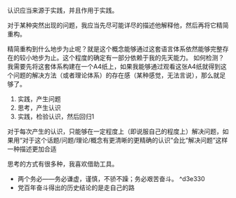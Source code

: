 认识应当来源于实践，并且作用于实践。

对于某种突然出现的问题，我应当先尽可能详尽的描述他解释他，然后再将它精简重构。

精简重构到什么地步为止呢？就是这个概念能够通过这套语言体系依然能够完整存在的较小地步为止。这个程度的确定有一部分依赖于我的先天能力。
如何检测？我需要先将这套体系构建在一个A4纸上，如果我能够通过观看这张A4纸就得到这个问题的解决方法（或者理论体系）的存在感（某种感觉，无法言说），那么就足够了。

1. 实践，产生问题
2. 思考，产生认识
3. 实践，检验认识，然后回归1

对于每次产生的认识，只能够在一定程度上（即说服自己的程度上）解决问题，如果用“对于这个话题/问题/理论/概念有更清晰的更精确的认识”会比“解决问题”这样一种描述更加合适

思考的方式有很多种，我喜欢借助工具。

- 两个务必——务必谦虚，谨慎，不骄不躁；务必艰苦奋斗。 ^d3e330
- 党百年奋斗得出的历史结论的是走自己的路
